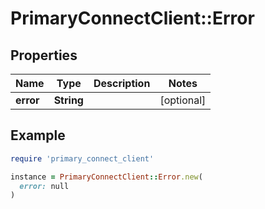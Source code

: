 # PrimaryConnectClient::Error

## Properties

| Name | Type | Description | Notes |
| ---- | ---- | ----------- | ----- |
| **error** | **String** |  | [optional] |

## Example

```ruby
require 'primary_connect_client'

instance = PrimaryConnectClient::Error.new(
  error: null
)
```

